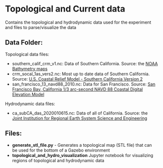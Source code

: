 # Topological and Current data

Contains the topological and hydrodynamic data used for the experiment and files to parse/visualize the data

## Data Folder:

Topological data files:

- southern_calif_crm_v1.nc: Data of Southern California. Source: the [NOAA Bathymetry maps](https://maps.ngdc.noaa.gov/viewers/bathymetry/?layers=dem)
- crm_socal_1as_vers2.nc: Most up to date data of Southern California. Source: [U.S. Coastal Relief Model - Southern California Version 2](https://data.noaa.gov/metaview/page?xml=NOAA/NESDIS/NGDC/MGG/DEM/iso/xml/4970.xml&view=getDataView&header=none)
- san_francisco_13_navd88_2010.nc: Data for San Francisco. Source: [San Francisco Bay, California 1/3 arc-second NAVD 88 Coastal Digital Elevation Model](https://data.noaa.gov/metaview/page?xml=NOAA/NESDIS/NGDC/MGG/DEM/iso/xml/741.xml&view=getDataView&header=none)

Hydrodynamic data files:

- ca_subCA_das_2020010615.nc: Data of all of California. Source: the [Joint Institution for Regional Earth System Science and Engineering](https://www.sccoos.org/data/roms-3km/)

## Files:
 - **generate_stl_file.py** - Generates a topological map (STL file) that can be used for the bottom of a Gazebo environment
 - **topological_and_hydro_visualization** Jupyter notebook for visualizing regions of topological and hydrodynamic data

